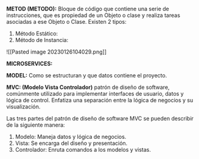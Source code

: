 **METOD (METODO):** Bloque de código que contiene una serie de instrucciones, que es propiedad de un Objeto o clase y realiza tareas asociadas a ese Objeto o Clase. Existen 2 tipos:

1. Método Estático:
2. Método de Instancia: 


![[Pasted image 20230126104029.png]]

**MICROSERVICES:**

**MODEL:** Como se estructuran y que datos contiene el proyecto.

**MVC: (Modelo Vista Controlador)** patrón de diseño de software, comúnmente utilizado para implementar interfaces de usuario, datos y lógica de control. Enfatiza una separación entre la lógica de negocios y su visualización.

Las tres partes del patrón de diseño de software MVC se pueden describir de la siguiente manera:

1.  Modelo: Maneja datos y lógica de negocios.
2.  Vista: Se encarga del diseño y presentación.
3.  Controlador: Enruta comandos a los modelos y vistas.